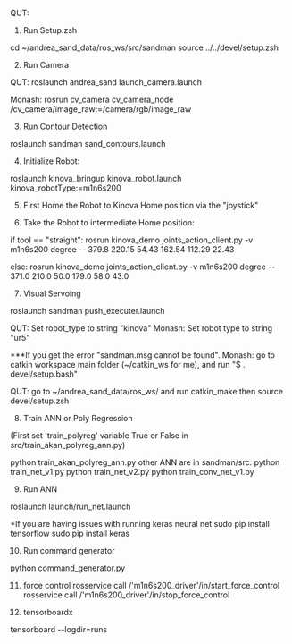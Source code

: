 QUT:

1) Run Setup.zsh

cd ~/andrea_sand_data/ros_ws/src/sandman
source ../../devel/setup.zsh

2) Run Camera

QUT:
roslaunch andrea_sand launch_camera.launch

Monash:
rosrun cv_camera cv_camera_node /cv_camera/image_raw:=/camera/rgb/image_raw

3) Run Contour Detection 

roslaunch sandman sand_contours.launch

4) Initialize Robot:

roslaunch kinova_bringup kinova_robot.launch kinova_robotType:=m1n6s200

5) First Home the Robot to Kinova Home position via the "joystick"

6) Take the Robot to intermediate Home position:

if tool == "straight":
	rosrun kinova_demo joints_action_client.py -v m1n6s200 degree -- 379.8 220.15 54.43 162.54 112.29 22.43

else:
	rosrun kinova_demo joints_action_client.py -v m1n6s200 degree -- 371.0 210.0 50.0 179.0 58.0 43.0

7) Visual Servoing

roslaunch sandman push_executer.launch

QUT: Set robot_type to string "kinova"
Monash: Set robot type to string "ur5"

***If you get the error "sandman.msg cannot be found". 
Monash:
go to catkin workspace main folder (~/catkin_ws for me), and run "$ . devel/setup.bash"

QUT: 
go to ~/andrea_sand_data/ros_ws/ and run catkin_make then source devel/setup.zsh

8) Train ANN or Poly Regression

(First set 'train_polyreg' variable True or False in src/train_akan_polyreg_ann.py)

python train_akan_polyreg_ann.py
other ANN are in sandman/src:
python train_net_v1.py
python train_net_v2.py
python train_conv_net_v1.py


9) Run ANN

roslaunch launch/run_net.launch

*If you are having issues with running keras neural net
sudo pip install tensorflow
sudo pip install keras

10) Run command generator

python command_generator.py

11) force control
rosservice call /'m1n6s200_driver'/in/start_force_control
rosservice call /'m1n6s200_driver'/in/stop_force_control

12) tensorboardx

tensorboard --logdir=runs
